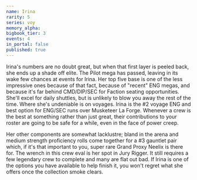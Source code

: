 ```yaml
---
name: Irina
rarity: 5
series: voy
memory_alpha:
bigbook_tier: 3
events: 4
in_portal: false
published: true
---
```


Irina's numbers are no doubt great, but when that first layer is peeled back, she ends up a shade off elite. The Pilot mega has passed, leaving in its wake few chances at events for Irina. Her top five base is one of the less impressive ones because of that fact, because of "recent" ENG megas, and because it's far behind CMD/DIP/SEC for Faction seating opportunities. She'll excel for daily shuttles, but is unlikely to blow you away the rest of the time. Where she's undeniable is on voyages. Irina is the #2 voyage ENG and best option for ENG/SEC runs over Musketeer La Forge. Whenever a crew is the best at something rather than just great, their contributions to your roster are going to be safe for a while, even in the face of power creep.

Her other components are somewhat lacklustre; bland in the arena and medium strength proficiency rolls come together for a #3 gauntlet pair which, if it's that important to you, super rare Grand Proxy Neelix is there for. The wrench in this crew eval is her spot in Jury Rigger. It still requires a few legendary crew to complete and many are flat out bad. If Irina is one of the options you have available to help finish it, you won't regret what she offers once the collection smoke clears.
